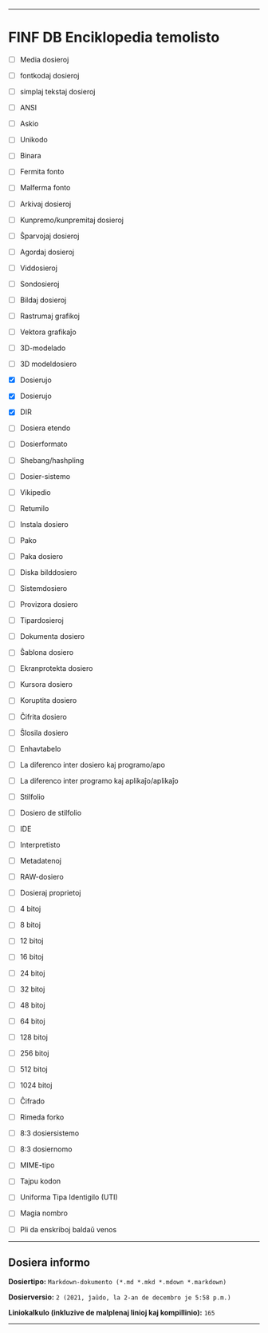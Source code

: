 
***

# FINF DB Enciklopedia temolisto

- [ ] Media dosieroj

- [ ] fontkodaj dosieroj

- [ ] simplaj tekstaj dosieroj

- [ ] ANSI

- [ ] Askio

- [ ] Unikodo

- [ ] Binara

- [ ] Fermita fonto

- [ ] Malferma fonto

- [ ] Arkivaj dosieroj

- [ ] Kunpremo/kunpremitaj dosieroj

- [ ] Ŝparvojaj dosieroj

- [ ] Agordaj dosieroj

- [ ] Viddosieroj

- [ ] Sondosieroj

- [ ] Bildaj dosieroj

- [ ] Rastrumaj grafikoj

- [ ] Vektora grafikaĵo

- [ ] 3D-modelado

- [ ] 3D modeldosiero

- [X] Dosierujo

- [X] Dosierujo

- [X] DIR

- [ ] Dosiera etendo

- [ ] Dosierformato

- [ ] Shebang/hashpling

- [ ] Dosier-sistemo

- [ ] Vikipedio

- [ ] Retumilo

- [ ] Instala dosiero

- [ ] Pako

- [ ] Paka dosiero

- [ ] Diska bilddosiero

- [ ] Sistemdosiero

- [ ] Provizora dosiero

- [ ] Tipardosieroj

- [ ] Dokumenta dosiero

- [ ] Ŝablona dosiero

- [ ] Ekranprotekta dosiero

- [ ] Kursora dosiero

- [ ] Koruptita dosiero

- [ ] Ĉifrita dosiero

- [ ] Ŝlosila dosiero

- [ ] Enhavtabelo

- [ ] La diferenco inter dosiero kaj programo/apo

- [ ] La diferenco inter programo kaj aplikaĵo/aplikaĵo

- [ ] Stilfolio

- [ ] Dosiero de stilfolio

- [ ] IDE

- [ ] Interpretisto

- [ ] Metadatenoj

- [ ] RAW-dosiero

- [ ] Dosieraj proprietoj

- [ ] 4 bitoj

- [ ] 8 bitoj

- [ ] 12 bitoj

- [ ] 16 bitoj

- [ ] 24 bitoj

- [ ] 32 bitoj

- [ ] 48 bitoj

- [ ] 64 bitoj

- [ ] 128 bitoj

- [ ] 256 bitoj

- [ ] 512 bitoj

- [ ] 1024 bitoj

- [ ] Ĉifrado

- [ ] Rimeda forko

- [ ] 8:3 dosiersistemo

- [ ] 8:3 dosiernomo

- [ ] MIME-tipo

- [ ] Tajpu kodon

- [ ] Uniforma Tipa Identigilo (UTI)

- [ ] Magia nombro

- [ ] Pli da enskriboj baldaŭ venos

***

## Dosiera informo

**Dosiertipo:** `Markdown-dokumento (*.md *.mkd *.mdown *.markdown)`

**Dosierversio:** `2 (2021, ĵaŭdo, la 2-an de decembro je 5:58 p.m.)`

**Liniokalkulo (inkluzive de malplenaj linioj kaj kompillinio):** `165`

***
